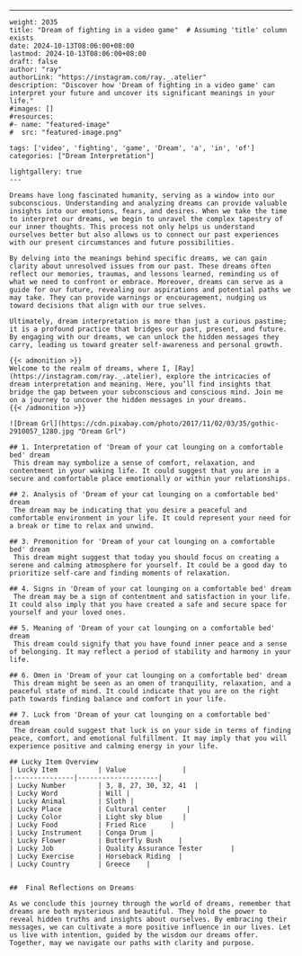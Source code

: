 ---
    weight: 2035
    title: "Dream of fighting in a video game"  # Assuming 'title' column exists
    date: 2024-10-13T08:06:00+08:00
    lastmod: 2024-10-13T08:06:00+08:00
    draft: false
    author: "ray"
    authorLink: "https://instagram.com/ray._.atelier"
    description: "Discover how 'Dream of fighting in a video game' can interpret your future and uncover its significant meanings in your life."
    #images: []
    #resources:
    #- name: "featured-image"
    #  src: "featured-image.png"
    
    tags: ['video', 'fighting', 'game', 'Dream', 'a', 'in', 'of']
    categories: ["Dream Interpretation"]
    
    lightgallery: true
    ---
    
    Dreams have long fascinated humanity, serving as a window into our subconscious. Understanding and analyzing dreams can provide valuable insights into our emotions, fears, and desires. When we take the time to interpret our dreams, we begin to unravel the complex tapestry of our inner thoughts. This process not only helps us understand ourselves better but also allows us to connect our past experiences with our present circumstances and future possibilities.
    
    By delving into the meanings behind specific dreams, we can gain clarity about unresolved issues from our past. These dreams often reflect our memories, traumas, and lessons learned, reminding us of what we need to confront or embrace. Moreover, dreams can serve as a guide for our future, revealing our aspirations and potential paths we may take. They can provide warnings or encouragement, nudging us toward decisions that align with our true selves.
    
    Ultimately, dream interpretation is more than just a curious pastime; it is a profound practice that bridges our past, present, and future. By engaging with our dreams, we can unlock the hidden messages they carry, leading us toward greater self-awareness and personal growth.
    
    {{< admonition >}}
    Welcome to the realm of dreams, where I, [Ray](https://instagram.com/ray._.atelier), explore the intricacies of dream interpretation and meaning. Here, you’ll find insights that bridge the gap between your subconscious and conscious mind. Join me on a journey to uncover the hidden messages in your dreams.
    {{< /admonition >}}
    
    ![Dream Grl](https://cdn.pixabay.com/photo/2017/11/02/03/35/gothic-2910057_1280.jpg "Dream Grl")
    
    ## 1. Interpretation of 'Dream of your cat lounging on a comfortable bed' dream
     This dream may symbolize a sense of comfort, relaxation, and contentment in your waking life. It could suggest that you are in a secure and comfortable place emotionally or within your relationships.
    
    ## 2. Analysis of 'Dream of your cat lounging on a comfortable bed' dream
     The dream may be indicating that you desire a peaceful and comfortable environment in your life. It could represent your need for a break or time to relax and unwind.
    
    ## 3. Premonition for 'Dream of your cat lounging on a comfortable bed' dream
     This dream might suggest that today you should focus on creating a serene and calming atmosphere for yourself. It could be a good day to prioritize self-care and finding moments of relaxation.
    
    ## 4. Signs in 'Dream of your cat lounging on a comfortable bed' dream
     The dream may be a sign of contentment and satisfaction in your life. It could also imply that you have created a safe and secure space for yourself and your loved ones.
    
    ## 5. Meaning of 'Dream of your cat lounging on a comfortable bed' dream
     This dream could signify that you have found inner peace and a sense of belonging. It may reflect a period of stability and harmony in your life.
    
    ## 6. Omen in 'Dream of your cat lounging on a comfortable bed' dream
     This dream might be seen as an omen of tranquility, relaxation, and a peaceful state of mind. It could indicate that you are on the right path towards finding balance and comfort in your life.
    
    ## 7. Luck from 'Dream of your cat lounging on a comfortable bed' dream
     The dream could suggest that luck is on your side in terms of finding peace, comfort, and emotional fulfillment. It may imply that you will experience positive and calming energy in your life.
    
    ## Lucky Item Overview
    | Lucky Item          | Value              |
    |---------------|--------------------|
    | Lucky Number        | 3, 8, 27, 30, 32, 41  |
    | Lucky Word          | Will |
    | Lucky Animal        | Sloth |
    | Lucky Place         | Cultural center     |
    | Lucky Color         | Light sky blue     |
    | Lucky Food          | Fried Rice      |
    | Lucky Instrument    | Conga Drum |
    | Lucky Flower        | Butterfly Bush    |
    | Lucky Job           | Quality Assurance Tester       |
    | Lucky Exercise      | Horseback Riding  |
    | Lucky Country       | Greece    |
    
    
    ##  Final Reflections on Dreams
    
    As we conclude this journey through the world of dreams, remember that dreams are both mysterious and beautiful. They hold the power to reveal hidden truths and insights about ourselves. By embracing their messages, we can cultivate a more positive influence in our lives. Let us live with intention, guided by the wisdom our dreams offer. Together, may we navigate our paths with clarity and purpose.
    